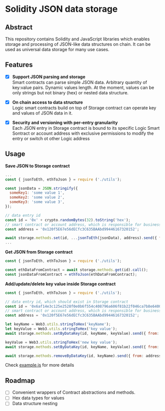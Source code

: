 # Solidity JSON data storage

## Abstract 
This repository contains Solidity and JavaScript libraries which enables storage and processing of JSON-like data structures on chain. It can be used as universal data storage for many use cases.

## Features
- [x] **Support JSON parsing and storage**  
Smart contracts can parse simple JSON data. Arbitrary quantity of key:value pairs. Dynamic values length. At the moment, values can be only strings but not binary (hex) or nested data structure.

- [x] **On chain access to data structure**  
Logic smart contracts build on top of Storage contract can operate key and values of JSON data in it.

- [x] **Security and versioning with per-entry granularity**  
Each JSON entry in Storage contract is bound to its specific Logic Smart Sontract or account address with exclusive permissions to modify the entry or switch ot other Logic address

## Usage
**Save JSON to Storage contract**
```js
...
const { jsonToEth, ethToJson } = require ('./utils');

const jsonData = JSON.stringify({
  someKey1: 'some value 1',
  someKey2: 'some value 2',
  someKey3: 'some value 3',
});

// data entry id
const id = '0x' + crypto.randomBytes(32).toString('hex');
// smart contract or account address, which is responsible for business logic for this entry
const address = '0x120f5E67e56dECfc3C635BAAbd99446167320152'; 

await storage.methods.set(id, ...jsonToEth(jsonData), address).send({ from: address });
...
```

**Get JSON from Storage contract**
```js
const { jsonToEth, ethToJson } = require ('./utils');

const ethDataFromContract = await storage.methods.get(id).call();
const jsonDataFromContract = ethToJson(ethDataFromContract);
``` 

**Add/update/delete key value inside Storage contract**
```js
const { jsonToEth, ethToJson } = require ('./utils');

// data entry id, which should exist in Storage contract
const id = '0x6af14e3c125e2528f0e0b6f554c408796a606f81b22f046ca7b8e6400156714b'
// smart contract or account address, which is responsible for business logic for this entry
const address = '0x120f5E67e56dECfc3C635BAAbd99446167320152'; 

let keyName = Web3.utils.stringToHex('keyName');
let keyValue = Web3.utils.stringToHex('key value');
await storage.methods.setByDataKey(id, keyName, keyValue).send({ from: address });

keyValue = Web3.utils.stringToHex('new key value');
await storage.methods.setByDataKey(id, keyName, keyValue).send({ from: address });

await storage.methods.removeByDataKey(id, keyName).send({ from: address });

``` 

Check [example.js](example.js) for more details

## Roadmap
- [ ] Convenient wrappers of Contract abstractions and methods.
- [ ] Hex data types for values
- [ ] Data structure nesting
